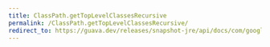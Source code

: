 ```yaml
---
title: ClassPath.getTopLevelClassesRecursive
permalink: /ClassPath.getTopLevelClassesRecursive/
redirect_to: https://guava.dev/releases/snapshot-jre/api/docs/com/google/common/reflect/ClassPath.html#getTopLevelClassesRecursive-java.lang.String-
---
```

